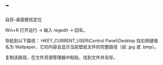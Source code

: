 # -
自存-桌面壁纸定位

Win+R 打开运行 → 输入 regedit → 回车。

导航到以下路径：
HKEY_CURRENT_USER\Control Panel\Desktop
找右侧键值名为 Wallpaper，它的内容会显示当前壁纸文件的完整路径（如 .jpg 或 .bmp）。

复制该路径，在文件资源管理器中粘贴，找到文件并另存。
